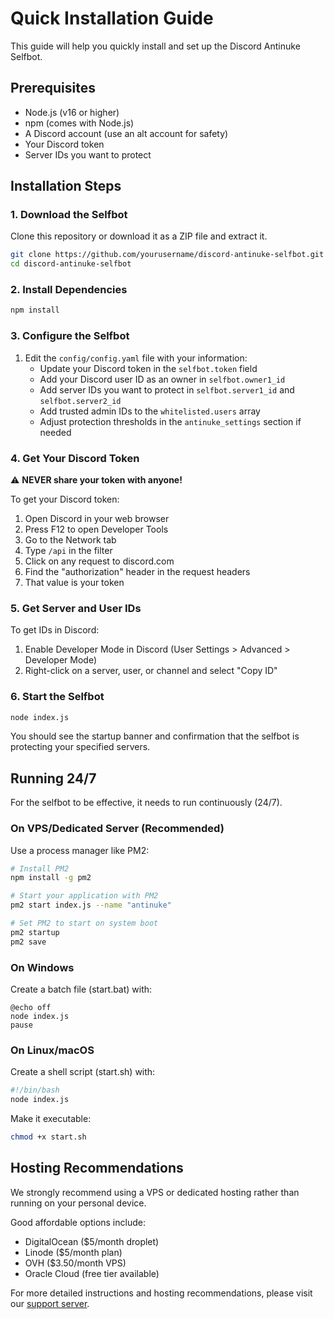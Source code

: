 # Quick Installation Guide

This guide will help you quickly install and set up the Discord Antinuke Selfbot.

## Prerequisites

- Node.js (v16 or higher)
- npm (comes with Node.js)
- A Discord account (use an alt account for safety)
- Your Discord token
- Server IDs you want to protect

## Installation Steps

### 1. Download the Selfbot

Clone this repository or download it as a ZIP file and extract it.

```bash
git clone https://github.com/yourusername/discord-antinuke-selfbot.git
cd discord-antinuke-selfbot
```

### 2. Install Dependencies

```bash
npm install
```

### 3. Configure the Selfbot

1. Edit the `config/config.yaml` file with your information:
   - Update your Discord token in the `selfbot.token` field
   - Add your Discord user ID as an owner in `selfbot.owner1_id`
   - Add server IDs you want to protect in `selfbot.server1_id` and `selfbot.server2_id`
   - Add trusted admin IDs to the `whitelisted.users` array
   - Adjust protection thresholds in the `antinuke_settings` section if needed

### 4. Get Your Discord Token

⚠️ **NEVER share your token with anyone!**

To get your Discord token:

1. Open Discord in your web browser
2. Press F12 to open Developer Tools
3. Go to the Network tab
4. Type `/api` in the filter
5. Click on any request to discord.com
6. Find the "authorization" header in the request headers
7. That value is your token

### 5. Get Server and User IDs

To get IDs in Discord:

1. Enable Developer Mode in Discord (User Settings > Advanced > Developer Mode)
2. Right-click on a server, user, or channel and select "Copy ID"

### 6. Start the Selfbot

```bash
node index.js
```

You should see the startup banner and confirmation that the selfbot is protecting your specified servers.

## Running 24/7

For the selfbot to be effective, it needs to run continuously (24/7).

### On VPS/Dedicated Server (Recommended)

Use a process manager like PM2:

```bash
# Install PM2
npm install -g pm2

# Start your application with PM2
pm2 start index.js --name "antinuke"

# Set PM2 to start on system boot
pm2 startup
pm2 save
```

### On Windows

Create a batch file (start.bat) with:
```batch
@echo off
node index.js
pause
```

### On Linux/macOS

Create a shell script (start.sh) with:
```bash
#!/bin/bash
node index.js
```

Make it executable:
```bash
chmod +x start.sh
```

## Hosting Recommendations

We strongly recommend using a VPS or dedicated hosting rather than running on your personal device.

Good affordable options include:
- DigitalOcean ($5/month droplet)
- Linode ($5/month plan)
- OVH ($3.50/month VPS)
- Oracle Cloud (free tier available)

For more detailed instructions and hosting recommendations, please visit our [support server](https://discord.gg/heer).